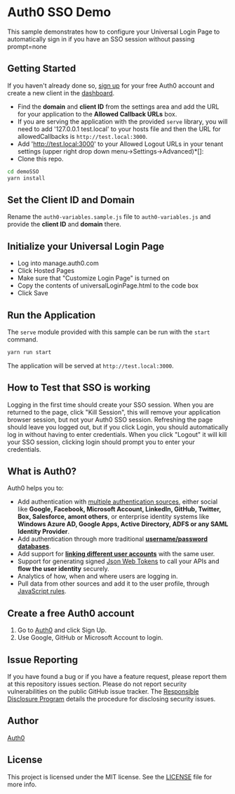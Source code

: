 # Auth0 SSO Demo

This sample demonstrates how to configure your Universal Login Page to automatically sign in if you have an SSO session without passing prompt=none

## Getting Started

If you haven't already done so, [sign up](https://auth0.com) for your free Auth0 account and create a new client in the [dashboard](https://manage.auth0.com).
* Find the **domain** and **client ID** from the settings area and add the URL for your application to the **Allowed Callback URLs** box.
* If you are serving the application with the provided `serve` library, you will need to add '127.0.0.1 test.local' to your hosts file and then the URL for allowedCallbacks is `http://test.local:3000`.
* Add 'http://test.local:3000' to your Allowed Logout URLs in your tenant settings (upper right drop down menu->Settings->Advanced)*[]:
* Clone this repo.

```bash
cd demoSSO
yarn install
```

## Set the Client ID and Domain

Rename the `auth0-variables.sample.js` file to `auth0-variables.js` and provide the **client ID** and **domain** there.

## Initialize your Universal Login Page

* Log into manage.auth0.com
* Click Hosted Pages
* Make sure that "Customize Login Page" is turned on
* Copy the contents of universalLoginPage.html to the code box
* Click Save

## Run the Application

The `serve` module provided with this sample can be run with the `start` command.

```bash
yarn run start
```

The application will be served at `http://test.local:3000`.

## How to Test that SSO is working

Logging in the first time should create your SSO session.
When you are returned to the page, click "Kill Session", this will remove your application browser session, but not your Auth0 SSO session.  Refreshing the page should leave you logged out, but if you click Login, you should automatically log in without having to enter credentials.
When you click "Logout" it will kill your SSO session, clicking login should prompt you to enter your credentials.

## What is Auth0?

Auth0 helps you to:

* Add authentication with [multiple authentication sources](https://docs.auth0.com/identityproviders), either social like **Google, Facebook, Microsoft Account, LinkedIn, GitHub, Twitter, Box, Salesforce, amont others**, or enterprise identity systems like **Windows Azure AD, Google Apps, Active Directory, ADFS or any SAML Identity Provider**.
* Add authentication through more traditional **[username/password databases](https://docs.auth0.com/mysql-connection-tutorial)**.
* Add support for **[linking different user accounts](https://docs.auth0.com/link-accounts)** with the same user.
* Support for generating signed [Json Web Tokens](https://docs.auth0.com/jwt) to call your APIs and **flow the user identity** securely.
* Analytics of how, when and where users are logging in.
* Pull data from other sources and add it to the user profile, through [JavaScript rules](https://docs.auth0.com/rules).

## Create a free Auth0 account

1. Go to [Auth0](https://auth0.com/signup) and click Sign Up.
2. Use Google, GitHub or Microsoft Account to login.

## Issue Reporting

If you have found a bug or if you have a feature request, please report them at this repository issues section. Please do not report security vulnerabilities on the public GitHub issue tracker. The [Responsible Disclosure Program](https://auth0.com/whitehat) details the procedure for disclosing security issues.

## Author

[Auth0](https://auth0.com)

## License

This project is licensed under the MIT license. See the [LICENSE](LICENSE.txt) file for more info.



